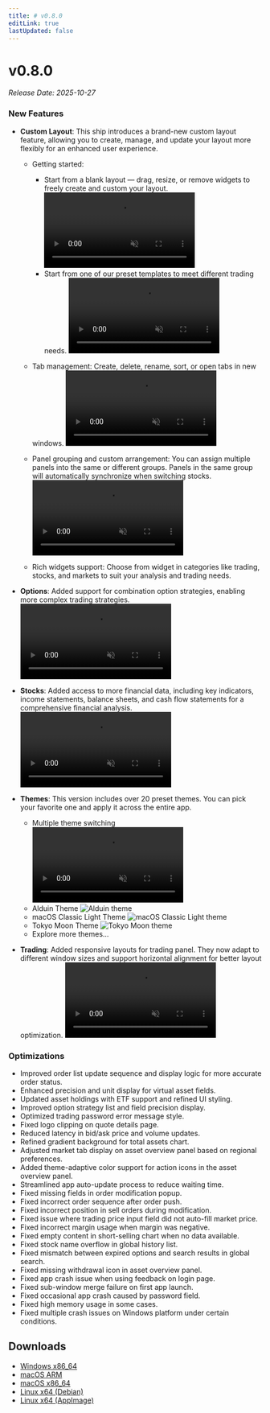 ```yaml
---
title: # v0.8.0
editLink: true
lastUpdated: false
---
```


# v0.8.0 

_Release Date: 2025-10-27_

### New Features

- **Custom Layout**: This ship introduces a brand-new custom layout feature, allowing you to create, manage, and update your layout more flexibly for an enhanced user experience.

  - Getting started:

    - Start from a blank layout — drag, resize, or remove widgets to freely create and custom your layout. <video src="https://assets.lbctrl.com/uploads/d02f6d8a-23c3-484b-82c5-46d7a1c3059a/tiles-from-blank.mp4" type="video/mp4" autoplay muted loop>Your browser does not support the video tag.</video>
    - Start from one of our preset templates to meet different trading needs. <video src="https://assets.lbctrl.com/uploads/ea25894d-9d21-49b3-a829-157c615c9b02/tiles-from-template.mp4" type="video/mp4" autoplay muted loop>Your browser does not support the video tag.</video>

  - Tab management: Create, delete, rename, sort, or open tabs in new windows. <video src="https://assets.lbctrl.com/uploads/ac6c6db8-b3ac-4006-83c4-fbce414d9d20/manager-custom-tabs.mp4" type="video/mp4" autoplay muted loop>Your browser does not support the video tag.</video>

  - Panel grouping and custom arrangement: You can assign multiple panels into the same or different groups. Panels in the same group will automatically synchronize when switching stocks. <video src="https://assets.lbctrl.com/uploads/302b3148-5949-46b4-9edf-30a06ba03193/group-panels.mp4" type="video/mp4" autoplay muted loop>Your browser does not support the video tag.</video>

  - Rich widgets support: Choose from widget in categories like trading, stocks, and markets to suit your analysis and trading needs.

- **Options**: Added support for combination option strategies, enabling more complex trading strategies. <video src="https://assets.lbctrl.com/uploads/5a7db1da-9e9e-483e-a54f-7a81b5bd570d/strategy-options.mp4" type="video/mp4" autoplay muted loop>Your browser does not support the video tag.</video>

- **Stocks**: Added access to more financial data, including key indicators, income statements, balance sheets, and cash flow statements for a comprehensive financial analysis. <video src="https://assets.lbctrl.com/uploads/6ee945ad-119a-4419-b809-fb814db573da/finance-charts.mp4" type="video/mp4" autoplay muted loop>Your browser does not support the video tag.</video>

- **Themes**: This version includes over 20 preset themes. You can pick your favorite one and apply it across the entire app.

  - Multiple theme switching <video src="https://assets.lbctrl.com/uploads/0c8c3bf7-1423-48d4-8a30-c0741c3d669c/themes.mp4" type="video/mp4" autoplay muted loop>Your browser does not support the video tag.</video>
  - Alduin Theme <img src="https://assets.lbctrl.com/uploads/4025b34d-2096-4596-b518-f311be9adbe0/alduin.png" alt="Alduin theme">
  - macOS Classic Light Theme <img src="https://assets.lbctrl.com/uploads/19cfdf14-7ebd-4089-880b-1ddff4acc6fc/macos-classic-light.png" alt="macOS Classic Light theme">
  - Tokyo Moon Theme <img src="https://assets.lbctrl.com/uploads/118aef31-31d6-4ba3-9de5-03de1f5b676e/tokyo-moon.png" alt="Tokyo Moon theme">
  - Explore more themes...

- **Trading**: Added responsive layouts for trading panel. They now adapt to different window sizes and support horizontal alignment for better layout optimization. <video src="https://assets.lbctrl.com/uploads/78987b9e-572d-4863-bc93-7e9735f57320/responsive-form.mp4" type="video/mp4" autoplay muted loop>Your browser does not support the video tag.</video>

### Optimizations

- Improved order list update sequence and display logic for more accurate order status.
- Enhanced precision and unit display for virtual asset fields.
- Updated asset holdings with ETF support and refined UI styling.
- Improved option strategy list and field precision display.
- Optimized trading password error message style.
- Fixed logo clipping on quote details page.
- Reduced latency in bid/ask price and volume updates.
- Refined gradient background for total assets chart.
- Adjusted market tab display on asset overview panel based on regional preferences.
- Added theme-adaptive color support for action icons in the asset overview panel.
- Streamlined app auto-update process to reduce waiting time.
- Fixed missing fields in order modification popup.
- Fixed incorrect order sequence after order push.
- Fixed incorrect position in sell orders during modification.
- Fixed issue where trading price input field did not auto-fill market price.
- Fixed incorrect margin usage when margin was negative.
- Fixed empty content in short-selling chart when no data available.
- Fixed stock name overflow in global history list.
- Fixed mismatch between expired options and search results in global search.
- Fixed missing withdrawal icon in asset overview panel.
- Fixed app crash issue when using feedback on login page.
- Fixed sub-window merge failure on first app launch.
- Fixed occasional app crash caused by password field.
- Fixed high memory usage in some cases.
- Fixed multiple crash issues on Windows platform under certain conditions.

## Downloads

- [Windows x86_64](https://assets.lbkrs.com/github/release/longbridge-desktop/stable/longbridge-v0.8.0-windows-x86_64.exe)
- [macOS ARM](https://assets.lbkrs.com/github/release/longbridge-desktop/stable/longbridge-v0.8.0-macos-aarch64.dmg)
- [macOS x86_64](https://assets.lbkrs.com/github/release/longbridge-desktop/stable/longbridge-v0.8.0-macos-x86_64.dmg)
- [Linux x64 (Debian)](https://assets.lbkrs.com/github/release/longbridge-desktop/stable/longbridge-v0.8.0-linux-x86_64.deb)
- [Linux x64 (AppImage)](https://assets.lbkrs.com/github/release/longbridge-desktop/stable/longbridge-v0.8.0-linux-x86_64.AppImage)